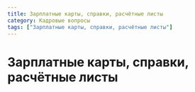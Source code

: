 ```yaml
---
title: Зарплатные карты, справки, расчётные листы
category: Кадровые вопросы
tags: ["Зарплатные карты, справки, расчётные листы"]
---
```

# Зарплатные карты, справки, расчётные листы
